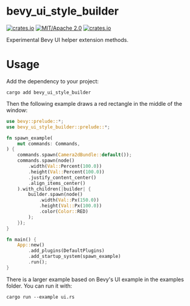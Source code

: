 # bevy_ui_style_builder
[![crates.io](https://img.shields.io/crates/v/bevy_ui_style_builder)](https://crates.io/crates/bevy_ui_style_builder)
[![MIT/Apache 2.0](https://img.shields.io/badge/license-MIT%2FApache-blue.svg)](https://github.com/ickshonpe/bevy_ui_style_builder)
[![crates.io](https://img.shields.io/crates/d/bevy_ui_style_builder)](https://crates.io/crates/bevy_ui_style_builder)

Experimental Bevy UI helper extension methods.

# Usage

Add the dependency to your project:

```
cargo add bevy_ui_style_builder
```

Then the following example draws a red rectangle in the middle of the window:

```rust
use bevy::prelude::*;
use bevy_ui_style_builder::prelude::*;

fn spawn_example(
    mut commands: Commands,
) {
    commands.spawn(Camera2dBundle::default());
    commands.spawn(node()
        .width(Val::Percent(100.0))
        .height(Val::Percent(100.0))
        .justify_content_center()
        .align_items_center()
    ).with_children(|builder| {
        builder.spawn(node()
            .width(Val::Px(150.0))
            .height(Val::Px(100.0))
            .color(Color::RED)
        );
    });
}

fn main() {
    App::new()
        .add_plugins(DefaultPlugins)
        .add_startup_system(spawn_example)
        .run();
}
```

There is a larger example based on Bevy's UI example in the examples folder.
You can run it with:

```
cargo run --example ui.rs
```